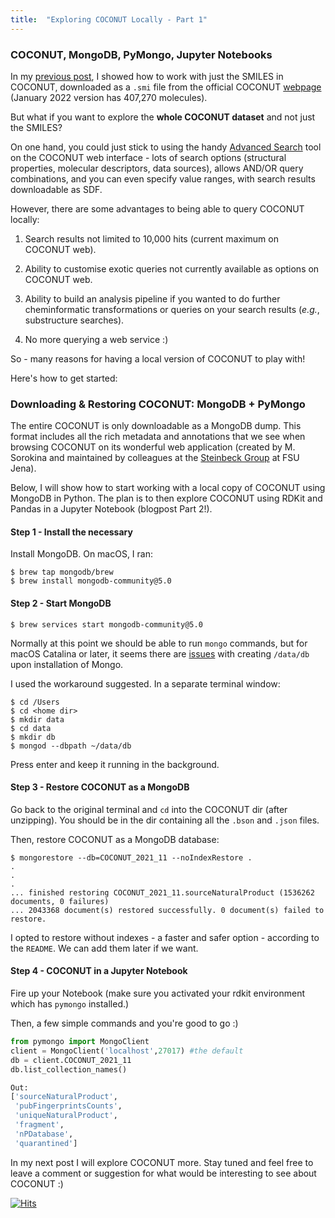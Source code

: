```yaml
---
title:  "Exploring COCONUT Locally - Part 1"
---
```

### COCONUT, MongoDB, PyMongo, Jupyter Notebooks

In my [previous post](https://adelenel.ai/coconutrdkit/), I showed how to work with just the SMILES in COCONUT, downloaded as a `.smi` file from the official COCONUT [webpage](https://coconut.naturalproducts.net/download) (January 2022 version has 407,270 molecules).

But what if you want to explore the **whole COCONUT dataset** and not just the SMILES?

On one hand, you could just stick to using the handy [Advanced Search](https://coconut.naturalproducts.net/search/advanced) tool on the COCONUT web interface - lots of search options (structural properties, molecular descriptors, data sources), allows AND/OR query combinations, and you can even specify value ranges, with search results downloadable as SDF.

However, there are some advantages to being able to query COCONUT locally:

1. Search results not limited to 10,000 hits (current maximum on COCONUT web).

2. Ability to customise exotic queries not currently available as options on COCONUT web.

3. Ability to build an analysis pipeline if you wanted to do further cheminformatic transformations or queries on your search results (*e.g.*, substructure searches).

4. No more querying a web service :)

So - many reasons for having a local version of COCONUT to play with!

Here's how to get started:

### Downloading & Restoring COCONUT: MongoDB + PyMongo

The entire COCONUT is only downloadable as a MongoDB dump. This format includes all the rich metadata and annotations that we see when browsing COCONUT on its wonderful web application (created by M. Sorokina and maintained by colleagues at the [Steinbeck Group](https://cheminf.uni-jena.de/) at FSU Jena).

Below, I will show how to start working with a local copy of COCONUT using MongoDB in Python. The plan is to then explore COCONUT using RDKit and Pandas in a Jupyter Notebook (blogpost Part 2!).

#### Step 1 - Install the necessary

Install MongoDB. On macOS, I ran:

```
$ brew tap mongodb/brew
$ brew install mongodb-community@5.0
```



#### Step 2 - Start MongoDB
```
$ brew services start mongodb-community@5.0
```
Normally at this point we should be able to run ```mongo``` commands, but for macOS Catalina or later, it seems there are [issues](https://www.mongodb.com/community/forums/t/error-couldnt-connect-to-server-127-0-0-1-27017/705/10) with creating `/data/db` upon installation of Mongo.

I used the workaround suggested. In a separate terminal window:

```
$ cd /Users
$ cd <home dir>
$ mkdir data
$ cd data
$ mkdir db
$ mongod --dbpath ~/data/db
```
Press enter and keep it running in the background.




#### Step 3 - Restore COCONUT as a MongoDB

Go back to the original terminal and `cd` into the COCONUT dir (after unzipping). You should be in the dir containing all the `.bson` and `.json` files.

Then, restore COCONUT as a MongoDB database:

```
$ mongorestore --db=COCONUT_2021_11 --noIndexRestore .
.
.
.
...	finished restoring COCONUT_2021_11.sourceNaturalProduct (1536262 documents, 0 failures)
...	2043368 document(s) restored successfully. 0 document(s) failed to restore.

```

I opted to restore without indexes - a faster and safer option - according to the `README`. We can add them later if we want.




#### Step 4 - COCONUT in a Jupyter Notebook

Fire up your Notebook (make sure you activated your rdkit environment which has `pymongo` installed.)

Then, a few simple commands and you're good to go :)

``` python
from pymongo import MongoClient
client = MongoClient('localhost',27017) #the default
db = client.COCONUT_2021_11
db.list_collection_names()

Out:
['sourceNaturalProduct',
 'pubFingerprintsCounts',
 'uniqueNaturalProduct',
 'fragment',
 'nPDatabase',
 'quarantined']
```

In my next post I will explore COCONUT more. Stay tuned and feel free to leave a comment or suggestion for what would be interesting to see about COCONUT :)

[![Hits](https://hits.seeyoufarm.com/api/count/incr/badge.svg?url=https%3A%2F%2Fadelenel.ai%2Fmongodbcoconut&count_bg=%2379C83D&title_bg=%23555555&icon=&icon_color=%23E7E7E7&title=hits&edge_flat=false)](https://hits.seeyoufarm.com)
